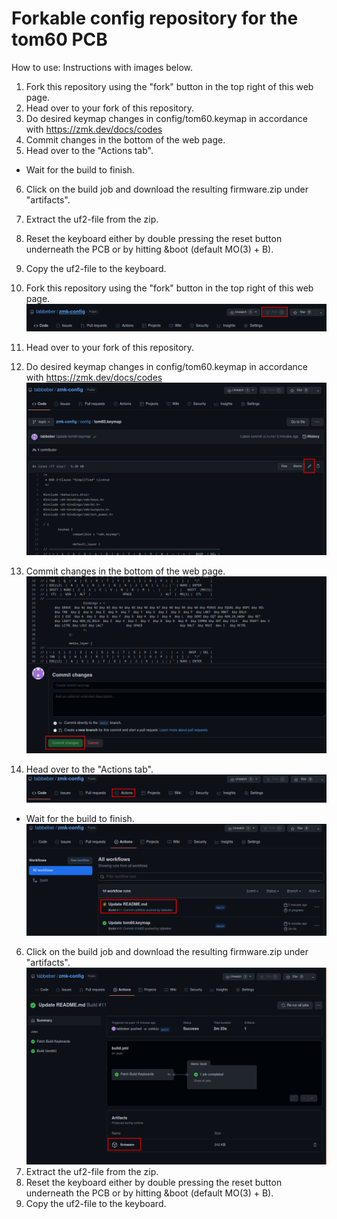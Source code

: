 # Forkable config repository for the tom60 PCB
How to use:
Instructions with images below.

1. Fork this repository using the "fork" button in the top right of this web page.
2. Head over to your fork of this repository.
3. Do desired keymap changes in config/tom60.keymap in accordance with https://zmk.dev/docs/codes  
4. Commit changes in the bottom of the web page.
5. Head over to the "Actions tab".
  * Wait for the build to finish.
6. Click on the build job and download the resulting firmware.zip under "artifacts".
7. Extract the uf2-file from the zip.
8. Reset the keyboard either by double pressing the reset button underneath the PCB or by hitting &boot (default MO(3) + B).
9. Copy the uf2-file to the keyboard.

1. Fork this repository using the "fork" button in the top right of this web page.
![Fork](img/forkrepo.png)
2. Head over to your fork of this repository.
3. Do desired keymap changes in config/tom60.keymap in accordance with https://zmk.dev/docs/codes  
![Edit the keymap using the edit button here](img/editkeymap.png)
4. Commit changes in the bottom of the web page.
![Remember to commit in order to save and trigger a new firmware build](img/Commitchanges.png)
5. Head over to the "Actions tab".
![Actions tab is located here](img/actionstab.png)
  * Wait for the build to finish.
  ![Wait for the build job to complete. Feel free to click the build job now as well](img/waitforbuild.png)
6. Click on the build job and download the resulting firmware.zip under "artifacts".
![No images from this point on. Good luck soldier](img/firmware.png)
7. Extract the uf2-file from the zip.
8. Reset the keyboard either by double pressing the reset button underneath the PCB or by hitting &boot (default MO(3) + B).
9. Copy the uf2-file to the keyboard.
